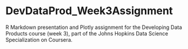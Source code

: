 # DevDataProd_Week3Assignment
R Markdown presentation and Plotly assignment for the Developing Data Products course (week 3), part of the Johns Hopkins Data Science Specialization on Coursera.
